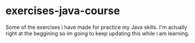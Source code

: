 # exercises-java-course
Some of the exercises i have made for practice my Java skills. I'm actually right at the beggining so im going to keep updating this while i am learning. 
